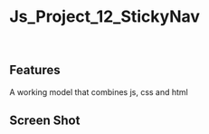 # Js_Project_12_StickyNav


<p align="center"> 

<br> 
  
  Features 
  ------------ 

  A working model that combines js, css and html

  
  Screen Shot 
  ------------
